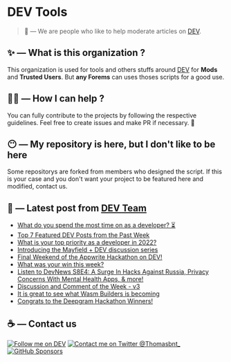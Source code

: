 # DEV Tools

> 🔧 — We are people who like to help moderate articles on [DEV](https://dev.to).

## ✨ — What is this organization ?

This organization is used for tools and others stuffs around [DEV](https://dev.to) for **Mods** and **Trusted Users**. But __any Forems__ can uses thoses scripts for a good use.


## 💪🏼 — How I can help ?

You can fully contribute to the projects by following the respective guidelines. Feel free to create issues and make PR if necessary. 🎉

## 😶 — My repository is here, but I don't like to be here

Some repositorys are forked from members who designed the script. If this is your case and you don't want your project to be featured here and modified, contact us.

## 📝 — Latest post from [DEV Team](https://dev.to/devteam)

<!-- BLOG-POST-LIST:START -->
- [What do you spend the most time on as a developer? ⏳](https://dev.to/devteam/what-do-you-spend-the-most-time-on-as-a-developer-8o)
- [Top 7 Featured DEV Posts from the Past Week](https://dev.to/devteam/top-7-featured-dev-posts-from-the-past-week-fpb)
- [What is your top priority as a developer in 2022?](https://dev.to/devteam/what-is-your-top-priority-as-a-developer-in-2022-dhp)
- [Introducing the Mayfield + DEV discussion series](https://dev.to/devteam/introducing-the-mayfield-dev-discussion-series-2cbo)
- [Final Weekend of the Appwrite Hackathon on DEV!](https://dev.to/devteam/final-weekend-of-the-appwrite-hackathon-on-dev-4ljd)
- [What was your win this week?](https://dev.to/devteam/what-was-your-win-this-week-31co)
- [Listen to DevNews S8E4: A Surge In Hacks Against Russia, Privacy Concerns With Mental Health Apps, &amp; more!](https://dev.to/devteam/listen-to-devnews-s8e4-a-surge-in-hacks-against-russia-privacy-concerns-with-mental-health-apps-more-3ga)
- [Discussion and Comment of the Week - v3](https://dev.to/devteam/discussion-and-comment-of-the-week-v3-3c68)
- [It is great to see what Wasm Builders is becoming](https://dev.to/devteam/it-is-great-to-see-what-wasm-builders-is-becoming-272j)
- [Congrats to the Deepgram Hackathon Winners!](https://dev.to/devteam/congrats-to-the-deepgram-hackathon-winners-586i)
<!-- BLOG-POST-LIST:END -->


## ☕ — Contact us

[![Follow me on DEV](https://img.shields.io/badge/dev.to-%2308090A.svg?&style=for-the-badge&logo=dev.to&logoColor=white&alt=devto)](https://dev.to/thomasbnt)
[![Contact me on Twitter @Thomasbnt_](https://img.shields.io/badge/Contact%20me%20on%20Twitter-%231DA1F2.svg?&style=for-the-badge&logo=twitter&logoColor=white&alt=twitter)](https://twitter.com/messages/1142357270-1142357270?text=Hello,%20I%20contact%20you%20from%20devtotools%20&recipient_id=1142357270) [![GitHub Sponsors](https://img.shields.io/badge/Sponsor%20me-%23EA54AE.svg?&style=for-the-badge&logo=github-sponsors&logoColor=white)](https://github.com/sponsors/thomasbnt)


